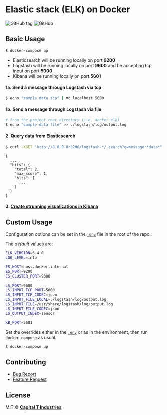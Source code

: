 # Elastic stack (ELK) on Docker

![GitHub tag](https://img.shields.io/github/release/Capital-T-Industries/docker-elk.svg)
![GitHub](https://img.shields.io/github/license/Capital-T-Industries/docker-elk.svg)

## Basic Usage
```bash
$ docker-compose up
```

* Elasticsearch will be running locally on port **9200**
* Logstash will be running locally on port **9600** and be accepting tcp input on port **5000**
* Kibana will be running locally on port **5601**

#### 1a. Send a message through Logstash via tcp
```bash
$ echo "sample data tcp" | nc localhost 5000
```

#### 1b. Send a message through Logstash via file

```bash
# from the project root directory (i.e. docker-elk)
$ echo "sample data file" >> ./logstash/log/output.log
```

#### 2. Query data from Elasticsearch
```bash
$ curl -XGET "http://0.0.0.0:9200/logstash-*/_search?q=message:*data*"
```

```
{
  ...
  "hits": {
    "total": 2,
    "max_score": 1,
    "hits": [
      ...
    ]
  }
}
```

#### 3. [Create strunning visualizations in Kibana](https://www.elastic.co/products/kibana)

## Custom Usage

Configuration options can be set in the [`.env`](.env) file in the root of the repo.

The *default* values are:
```bash
ELK_VERSION=6.4.0
LOG_LEVEL=info

ES_HOST=host.docker.internal
ES_PORT=9200
ES_CLUSTER_PORT=9300

LS_PORT=9600
LS_INPUT_TCP_PORT=5000
LS_INPUT_TCP_CODEC=json
LS_INPUT_FILE_LOCAL=./logstash/log/output.log
LS_INPUT_FILE=/usr/share/logstash/log/output.log
LS_INPUT_FILE_CODEC=json
LS_OUTPUT_INDEX=sensor

KB_PORT=5601
```

Set the overrides either in the [`.env`](.env) or as in the environment, then run `docker-compose` as usual.

```bash
$ docker-compose up
```

## Contributing
* [Bug Report](.github/bug_report.md)
* [Feature Request](.github/eature_request.md)

## License
MIT &copy; [**Capital T Industries**](https://github.com/Capital-T-Industries)
